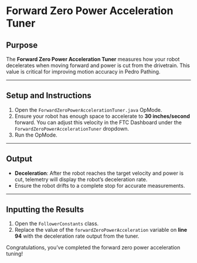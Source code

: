 # Forward Zero Power Acceleration Tuner

## Purpose

The **Forward Zero Power Acceleration Tuner** measures how your robot decelerates when moving forward and power is cut from the drivetrain. This value is critical for improving motion accuracy in Pedro Pathing.

---

## Setup and Instructions

1. Open the `ForwardZeroPowerAccelerationTuner.java` OpMode.
2. Ensure your robot has enough space to accelerate to **30 inches/second** forward. You can adjust this velocity in the FTC Dashboard under the `ForwardZeroPowerAccelerationTuner` dropdown.
3. Run the OpMode.

---

## Output

* **Deceleration**: After the robot reaches the target velocity and power is cut, telemetry will display the robot’s deceleration rate.
* Ensure the robot drifts to a complete stop for accurate measurements.

---

## Inputting the Results

1. Open the `FollowerConstants` class.
2. Replace the value of the `forwardZeroPowerAcceleration` variable on **line 94** with the deceleration rate output from the tuner.

Congratulations, you’ve completed the forward zero power acceleration tuning!
